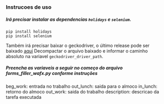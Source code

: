 ### Instrucoes de uso

##### Irá precisar instalar as dependencias `holidays` e `selenium`.
```
pip install holidays
pip install selenium
```
Também irá precisar baixar o geckodriver, o último release pode ser baixado [aqui](https://github.com/mozilla/geckodriver/releases)
Decompactar o arquivo baixado e informar o caminho absoluto na variavel `geckodriver_driver_path`.

##### Preencha as variaveis a seguir no começo do arquivo forms_filler_wafx.py conforme instruções

beg_work: entrada no trabalho
out_lunch: saida para o almoco
in_lunch: retorno do almoco
out_work: saida do trabalho
description: descricao da tarefa executada
